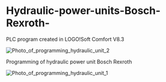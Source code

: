 # Hydraulic-power-units-Bosch-Rexroth-

PLC program created in LOGO!Soft Comfort V8.3 

![Photo_of_programming_hydraulic_unit_2](https://github.com/IvanZeman/Hydraulic-power-units-Bosch-Rexrot-LOGO-Soft-Comfort-V8.3/assets/142148101/8852a7ea-7519-4977-9e71-1307fd95477a)

Programming of hydraulic power unit Bosch Rexroth

![Photo_of_programming_hydraulic_unit_1](https://github.com/IvanZeman/Hydraulic-power-units-Bosch-Rexrot-LOGO-Soft-Comfort-V8.3/assets/142148101/23ff7a1d-e3b3-4e46-bcb4-32ec7d1ccd38)
